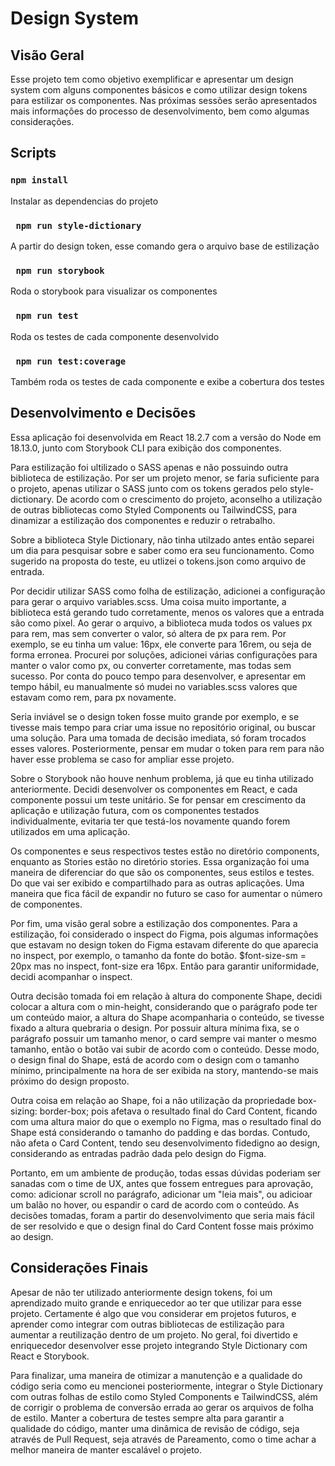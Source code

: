 # Design System

## Visão Geral

Esse projeto tem como objetivo exemplificar e apresentar um design system com alguns componentes básicos e como utilizar design tokens para estilizar os componentes. Nas próximas sessões serão apresentados mais informações do processo de desenvolvimento, bem como algumas considerações.

## Scripts

### `npm install`

Instalar as dependencias do projeto

### ` npm run style-dictionary`

A partir do design token, esse comando gera o arquivo base de estilização

### ` npm run storybook`

Roda o storybook para visualizar os componentes

### ` npm run test`

Roda os testes de cada componente desenvolvido

### ` npm run test:coverage`

Também roda os testes de cada componente e exibe a cobertura dos testes

## Desenvolvimento e Decisões

Essa aplicação foi desenvolvida em React 18.2.7 com a versão do Node em 18.13.0, junto com Storybook CLI para exibição dos componentes.

Para estilização foi ultilizado o SASS apenas e não possuindo outra biblioteca de estilização. Por ser um projeto menor, se faria suficiente para o projeto, apenas utilizar o SASS junto com os tokens gerados pelo style-dictionary. De acordo com o crescimento do projeto, aconselho a utilização de outras bibliotecas como Styled Components ou TailwindCSS, para dinamizar a estilização dos componentes e reduzir o retrabalho.

Sobre a biblioteca Style Dictionary, não tinha utilzado antes então separei um dia para pesquisar sobre e saber como era seu funcionamento. Como sugerido na proposta do teste, eu utlizei o tokens.json como arquivo de entrada.

Por decidir utilizar SASS como folha de estilização, adicionei a configuração para gerar o arquivo variables.scss. Uma coisa muito importante, a biblioteca está gerando tudo corretamente, menos os valores que a entrada são como pixel. Ao gerar o arquivo, a biblioteca muda todos os values px para rem, mas sem converter o valor, só altera de px para rem. Por exemplo, se eu tinha um value: 16px, ele converte para 16rem, ou seja de forma erronea. Procurei por soluções, adicionei várias configurações para manter o valor como px, ou converter corretamente, mas todas sem sucesso. Por conta do pouco tempo para desenvolver, e apresentar em tempo hábil, eu manualmente só mudei no variables.scss valores que estavam como rem, para px novamente.

Seria inviável se o design token fosse muito grande por exemplo, e se tivesse mais tempo para criar uma issue no repositório original, ou buscar uma solução. Para uma tomada de decisão imediata, só foram trocados esses valores. Posteriormente, pensar em mudar o token para rem para não haver esse problema se caso for ampliar esse projeto.

Sobre o Storybook não houve nenhum problema, já que eu tinha utilizado anteriormente. Decidi desenvolver os componentes em React, e cada componente possui um teste unitário. Se for pensar em crescimento da aplicação e utilização futura, com os componentes testados individualmente, evitaria ter que testá-los novamente quando forem utilizados em uma aplicação.

Os componentes e seus respectivos testes estão no diretório components, enquanto as Stories estão no diretório stories. Essa organização foi uma maneira de diferenciar do que são os componentes, seus estilos e testes. Do que vai ser exibido e compartilhado para as outras aplicações. Uma maneira que fica fácil de expandir no futuro se caso for aumentar o número de componentes.

Por fim, uma visão geral sobre a estilização dos componentes. Para a estilização, foi considerado o inspect do Figma, pois algumas informações que estavam no design token do Figma estavam diferente do que aparecia no inspect, por exemplo, o tamanho da fonte do botão. $font-size-sm = 20px mas no inspect, font-size era 16px. Então para garantir uniformidade, decidi acompanhar o inspect.

Outra decisão tomada foi em relação à altura do componente Shape, decidi colocar a altura com o min-height, considerando que o parágrafo pode ter um conteúdo maior, a altura do Shape acompanharia o conteúdo, se tivesse fixado a altura quebraria o design. Por possuir altura mínima fixa, se o parágrafo possuir um tamanho menor, o card sempre vai manter o mesmo tamanho, então o botão vai subir de acordo com o conteúdo. Desse modo, o design final do Shape, está de acordo com o design com o tamanho mínimo, principalmente na hora de ser exibida na story, mantendo-se mais próximo do design proposto.

Outra coisa em relação ao Shape, foi a não utilização da propriedade box-sizing: border-box; pois afetava o resultado final do Card Content, ficando com uma altura maior do que o exemplo no Figma, mas o resultado final do Shape está considerando o tamanho do padding e das bordas. Contudo, não afeta o Card Content, tendo seu desenvolvimento fidedigno ao design, considerando as entradas padrão dada pelo design do Figma.

Portanto, em um ambiente de produção, todas essas dúvidas poderiam ser sanadas com o time de UX, antes que fossem entregues para aprovação, como: adicionar scroll no parágrafo, adicionar um "leia mais", ou adicioar um balão no hover, ou espandir o card de acordo com o conteúdo. As decisões tomadas, foram a partir do desenvolvimento que seria mais fácil de ser resolvido e que o design final do Card Content fosse mais próximo ao design.

## Considerações Finais

Apesar de não ter utilizado anteriormente design tokens, foi um aprendizado muito grande e enriquecedor ao ter que utilizar para esse projeto. Certamente é algo que vou considerar em projetos futuros, e aprender como integrar com outras bibliotecas de estilização para aumentar a reutilização dentro de um projeto. No geral, foi divertido e enriquecedor desenvolver esse projeto integrando Style Dictionary com React e Storybook.

Para finalizar, uma maneira de otimizar a manutenção e a qualidade do código seria como eu mencionei posteriormente, integrar o Style Dictionary com outras folhas de estilo como Styled Components e TailwindCSS, além de corrigir o problema de conversão errada ao gerar os arquivos de folha de estilo. Manter a cobertura de testes sempre alta para garantir a qualidade do código, manter uma dinâmica de revisão de código, seja através de Pull Request, seja através de Pareamento, como o time achar a melhor maneira de manter escalável o projeto.